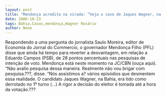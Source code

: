 ```yaml
---
layout: post
title: "Mendonça acredita na virada: “Veja o caso de Jaques Wagner, na Bahia???"
date: 2006-10-23
tags: Bahia,Casos,mendonça,Wagner Rosário
author: None
---
```

Respondendo a uma pergunta do jornalista Saulo Moreira, editor de Economia do Jornal do Commercio, o governador Mendonça Filho (PFL) disse que ainda há tempo para reverter a desvantagem, em relação a Eduardo Campos (PSB), de 28 pontos percentuais nas pesquisas de intenção de voto.
Mendonça está neste momento na JC/CBN (ouça aqui).
“Não avalio pesquisa dessa maneira. Realmente não vou brigar com pesquisa.???, disse. “Nós assistimos a? vários episódios que desmentem essa realidade. O candidato Jaques Wagner, na Bahia, era tido como derrotado no 1º turno (...) A rigor a decisão do eleitor é tomada até a hora da votação.??? 